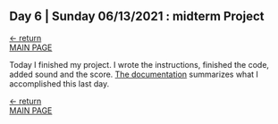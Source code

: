 ## Day 6 | Sunday 06/13/2021 : midterm Project

[← return](https://github.com/andresugartechea/introToIM/blob/main/midtermProject/day6/Saturday12.md)  
[MAIN PAGE](https://github.com/andresugartechea/introToIM/blob/main/midtermProject/journal.md)  

Today I finished my project. I wrote the instructions, finished the code, added sound and the score.
[The documentation](https://github.com/andresugartechea/introToIM/edit/main/midtermProject/README.md) summarizes what I accomplished this last day.


[← return](https://github.com/andresugartechea/introToIM/blob/main/midtermProject/day6/Saturday12.md)  
[MAIN PAGE](https://github.com/andresugartechea/introToIM/blob/main/midtermProject/journal.md)  
